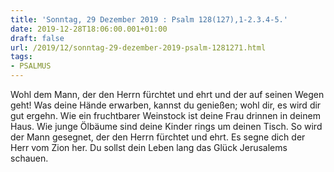 ```yaml
---
title: 'Sonntag, 29 Dezember 2019 : Psalm 128(127),1-2.3.4-5.'
date: 2019-12-28T18:06:00.001+01:00
draft: false
url: /2019/12/sonntag-29-dezember-2019-psalm-1281271.html
tags: 
- PSALMUS
---
```


Wohl dem Mann, der den Herrn fürchtet und ehrt und der auf seinen Wegen geht! Was deine Hände erwarben, kannst du genießen; wohl dir, es wird dir gut ergehn. Wie ein fruchtbarer Weinstock ist deine Frau drinnen in deinem Haus. Wie junge Ölbäume sind deine Kinder rings um deinen Tisch. So wird der Mann gesegnet, der den Herrn fürchtet und ehrt. Es segne dich der Herr vom Zion her. Du sollst dein Leben lang das Glück Jerusalems schauen.